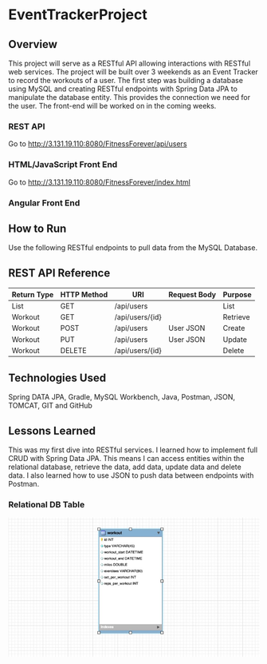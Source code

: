 # EventTrackerProject


## Overview
This project will serve as a RESTful API allowing interactions with RESTful web services.
The project will be built over 3 weekends as an Event Tracker to record the workouts of a user. The first step was building a database using MySQL and creating RESTful endpoints with Spring Data JPA to manipulate the database entity. This provides the connection we need for the user. The front-end will be worked on in the coming weeks.


### REST API
Go to http://3.131.19.110:8080/FitnessForever/api/users

### HTML/JavaScript Front End
Go to http://3.131.19.110:8080/FitnessForever/index.html

### Angular Front End

## How to Run
Use the following RESTful endpoints to pull data from the MySQL Database.

## REST API Reference
|Return Type    | HTTP Method | URI             | Request Body |  Purpose   |
|---------------|-------------|-----------------|--------------|------------|
| List<Workout> | GET         | /api/users      |              |  List      |
| Workout       | GET         | /api/users/{id} |              |  Retrieve  |
| Workout       | POST        | /api/users      |  User JSON   |  Create    |
| Workout       | PUT         | /api/users      |  User JSON   |  Update    |
| Workout       | DELETE      | /api/users/{id} |              |  Delete    |
## Technologies Used
Spring DATA JPA, Gradle, MySQL Workbench, Java, Postman, JSON, TOMCAT, GIT and GitHub
## Lessons Learned
This was my first dive into RESTful services. I learned how to implement full CRUD with Spring Data JPA. This means I can access entities within the relational database, retrieve the data, add data, update data and delete data. I also learned how to use JSON to push data between endpoints with Postman.

### Relational DB Table
<p>
<img src="tables.jpg" alt="DB Table" align="center"/>
</p>

